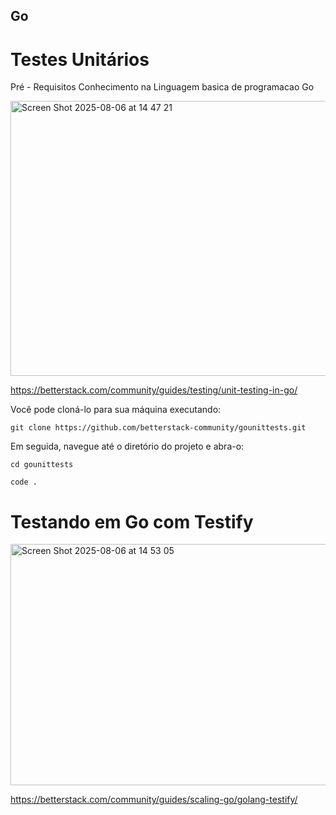 ## Go

# Testes Unitários
Pré - Requisitos 
Conhecimento na Linguagem basica de programacao Go




<img width="895" height="440" alt="Screen Shot 2025-08-06 at 14 47 21" src="https://github.com/user-attachments/assets/b7075fae-fe5c-4248-a4c8-de006febeded" />

https://betterstack.com/community/guides/testing/unit-testing-in-go/


Você pode cloná-lo para sua máquina executando:


```git clone https://github.com/betterstack-community/gounittests.git```
 

Em seguida, navegue até o diretório do projeto e abra-o:


```cd gounittests```

```code .```


# Testando em Go com Testify


<img width="900" height="386" alt="Screen Shot 2025-08-06 at 14 53 05" src="https://github.com/user-attachments/assets/1a42ac34-c357-4271-a2f8-ccafa09e16f5" />

https://betterstack.com/community/guides/scaling-go/golang-testify/
